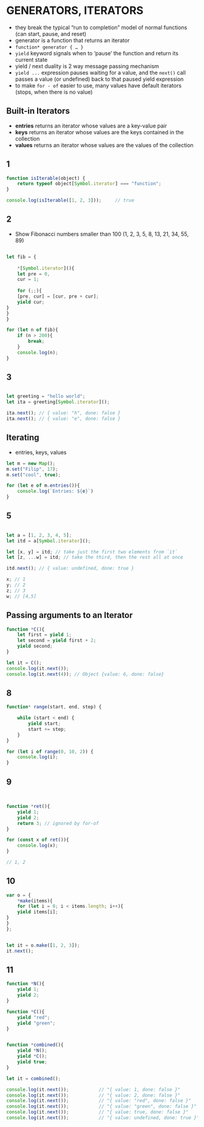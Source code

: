 # GENERATORS, ITERATORS

* they break the typical “run to completion” model of normal functions (can start, pause, and reset)
* generator is a function that returns an iterator
* ```function* generator { … }```
* ```yield``` keyword signals when to ‘pause’ the function and return its current state
* yield / next duality is 2 way message passing mechanism  
* ```yield ...``` expression pauses waiting for a value, and the ```next()``` call passes a value (or undefined) back to that paused yield expression   
* to make ```for - of``` easier to use, many values have default iterators (stops, when there is no value)

## Built-in Iterators
* **entries** returns an iterator whose values are a key-value pair
* **keys** returns an iterator whose values are the keys contained in the collection
* **values** returns an iterator whose values are the values of the collection



## 1

```js
function isIterable(object) {
    return typeof object[Symbol.iterator] === "function";
}

console.log(isIterable([1, 2, 3]));     // true
```

## 2
* Show Fibonacci numbers smaller than 100 (1, 2, 3, 5, 8, 13, 21, 34, 55, 89)
```js

let fib = {
   
    *[Symbol.iterator](){
    let pre = 0,
    cur = 1;
    
    for (;;){
    [pre, cur] = [cur, pre + cur];
    yield cur;
}
}
}

for (let n of fib){
    if (n > 200){
        break;
    }
    console.log(n);
}
```

## 3
```javascript

let greeting = "hello world";
let ita = greeting[Symbol.iterator]();

ita.next(); // { value: "h", done: false }
ita.next(); // { value: "e", done: false }
```

## Iterating
* entries, keys, values
```javascript
let m = new Map();
m.set("Filip", 17);
m.set("cool", true);

for (let e of m.entries()){
    console.log(`Entries: ${e}`)
}
```

## 5
```javascript

let a = [1, 2, 3, 4, 5];
let itd = a[Symbol.iterator]();

let [x, y] = itd; // take just the first two elements from `it`
let [z, ...w] = itd; // take the third, then the rest all at once

itd.next(); // { value: undefined, done: true }

x; // 1
y; // 2
z; // 3
w; // [4,5]
```


## Passing arguments to an Iterator
```js
function *C(){
    let first = yield 1;
    let second = yield first + 2;
    yield second;
}

let it = C();
console.log(it.next());
console.log(it.next(4)); // Object {value: 6, done: false}

```







## 8
```js
function* range(start, end, step) {

    while (start < end) {
        yield start;
        start += step;
    }
}

for (let i of range(0, 10, 2)) {
    console.log(i);
}
```



## 9
```js


function *ret(){
    yield 1;
    yield 2;
    return 3; // ignored by for-of
}

for (const x of ret()){
    console.log(x);
}

// 1, 2
```


## 10
```js
var o = {
    *make(items){
    for (let i = 0; i < items.length; i++){
    yield items[i];
}
}
};


let it = o.make([1, 2, 3]);
it.next();

```


## 11
```js
function *N(){
    yield 1;
    yield 2;
}

function *C(){
    yield "red";
    yield "green";
}


function *combined(){
    yield *N();
    yield *C();
    yield true;
}

let it = combined();

console.log(it.next());           // "{ value: 1, done: false }"
console.log(it.next());           // "{ value: 2, done: false }"
console.log(it.next());           // "{ value: "red", done: false }"
console.log(it.next());           // "{ value: "green", done: false }"
console.log(it.next());           // "{ value: true, done: false }"
console.log(it.next());           // "{ value: undefined, done: true }"
```







